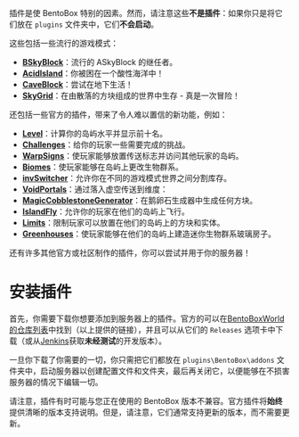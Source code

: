 插件是使 BentoBox 特别的因素。然而，请注意这些**不是插件**：如果你只是将它们放在 `plugins` 文件夹中，它们**不会启动**。

这些包括一些流行的游戏模式：
* [**BSkyBlock**](https://github.com/BentoBoxWorld/BSkyBlock)：流行的 ASkyBlock 的继任者。
* [**AcidIsland**](https://github.com/BentoBoxWorld/AcidIsland)：你被困在一个酸性海洋中！
* [**CaveBlock**](https://github.com/BentoBoxWorld/CaveBlock)：尝试在地下生活！
* [**SkyGrid**](https://github.com/BentoBoxWorld/SkyGrid)：在由散落的方块组成的世界中生存 - 真是一次冒险！

还包括一些官方的插件，带来了令人难以置信的新功能，例如：
* [**Level**](https://github.com/BentoBoxWorld/Level)：计算你的岛屿水平并显示前十名。
* [**Challenges**](https://github.com/BentoBoxWorld/Challenges)：给你的玩家一些需要完成的挑战。
* [**WarpSigns**](https://github.com/BentoBoxWorld/addon-welcomewarpsigns)：使玩家能够放置传送标志并访问其他玩家的岛屿。
* [**Biomes**](https://github.com/BentoBoxWorld/Biomes)：使玩家能够在岛屿上更改生物群系。
* [**invSwitcher**](https://github.com/BentoBoxWorld/addon-invSwitcher)：允许你在不同的游戏模式世界之间分割库存。
* [**VoidPortals**](https://github.com/BentoBoxWorld/VoidPortals)：通过落入虚空传送到维度：
* [**MagicCobblestoneGenerator**](https://github.com/BentoBoxWorld/MagicCobblestoneGenerator)：在鹅卵石生成器中生成任何方块。
* [**IslandFly**](https://github.com/BentoBoxWorld/IslandFly)：允许你的玩家在他们的岛屿上飞行。
* [**Limits**](https://github.com/BentoBoxWorld/addon-limits)：限制玩家可以放置在他们的岛屿上的方块和实体。
* [**Greenhouses**](https://github.com/BentoBoxWorld/greenhouses)：使玩家能够在他们的岛屿上建造迷你生物群系玻璃房子。

还有许多其他官方或社区制作的插件，你可以尝试并用于你的服务器！

# 安装插件

首先，你需要下载你想要添加到服务器上的插件。官方的可以在[BentoBoxWorld 的仓库列表](https://github.com/BentoBoxWorld)中找到（以上提供的链接），并且可以从它们的 `Releases` 选项卡中下载（或从[Jenkins](https://ci.codemc.org/job/BentoBoxWorld/)获取**未经测试**的开发版本）。

一旦你下载了你需要的一切，你只需把它们都放在 `plugins\BentoBox\addons` 文件夹中，启动服务器以创建配置文件和文件夹，最后再关闭它，以便能够在不损害服务器的情况下编辑一切。

请注意，插件有时可能与您正在使用的 BentoBox 版本不兼容。官方插件将**始终**提供清晰的版本支持说明。但是，请注意，它们通常支持更新的版本，而不需要更新。